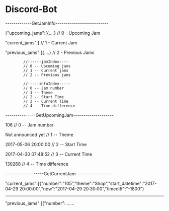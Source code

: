 # Discord-Bot

-------------GetJamInfo--------------------------

{"upcoming_jams":[{....} // 0 - Upcoming Jam

"current_jams":[  		 // 1 - Current Jam

"previous_jams":[{....}  // 2 - Previous Jams


			//------jamIndex----
			// 0 -- Upcoming jams
			// 1 -- Current jams
			// 2 -- Previous jams

			//-----infoIndex-----
			// 0 -- Jam number
			// 1 -- Theme
			// 2 -- Start Time
			// 3 -- Current Time
			// 4 -- Time difference

---------------GetUpcomingJam--------------------

106				// 0 -- Jam number	

Not announced yet		// 1 -- Theme		

2017-05-06 20:00:00		// 2 -- Start Time	

2017-04-30 07:48:52		// 3 -- Current Time	

130268				// 4 -- Time difference

-------------------GetCurrentJam------------------

"current_jams":[{"number":"105","theme":"Shop","start_datetime":"2017-04-29 20:00:00","now":"2017-04-29 20:30:00","timediff":"-1800"}

--------------------------------------------------

"previous_jams":[{"number": ......
